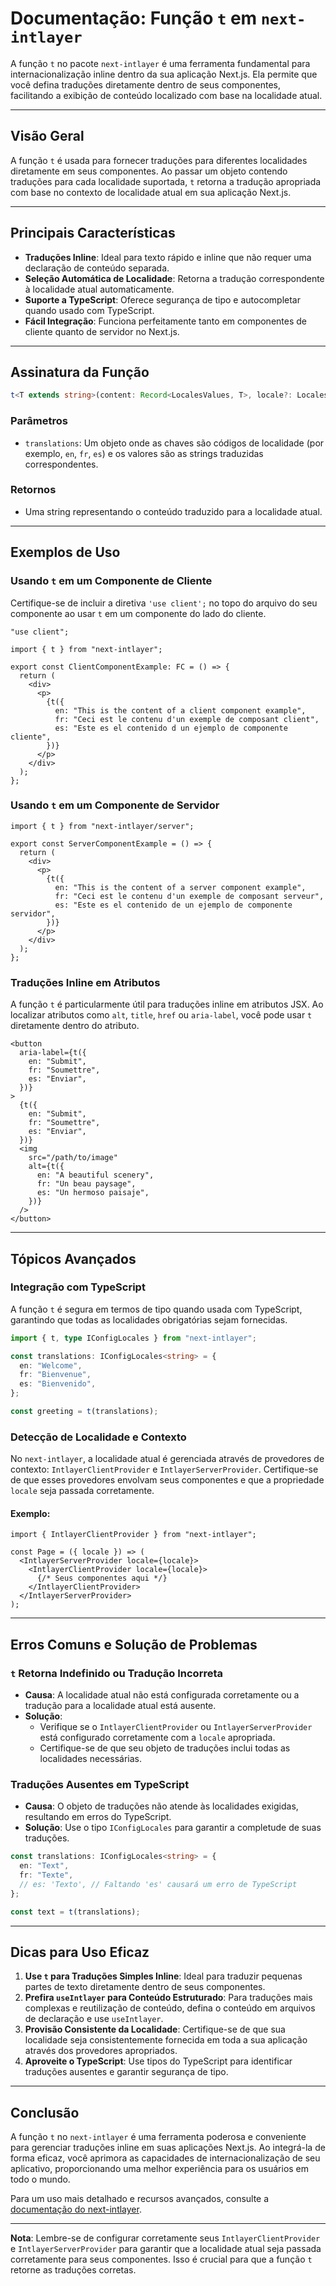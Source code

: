 # Documentação: Função `t` em `next-intlayer`

A função `t` no pacote `next-intlayer` é uma ferramenta fundamental para internacionalização inline dentro da sua aplicação Next.js. Ela permite que você defina traduções diretamente dentro de seus componentes, facilitando a exibição de conteúdo localizado com base na localidade atual.

---

## Visão Geral

A função `t` é usada para fornecer traduções para diferentes localidades diretamente em seus componentes. Ao passar um objeto contendo traduções para cada localidade suportada, `t` retorna a tradução apropriada com base no contexto de localidade atual em sua aplicação Next.js.

---

## Principais Características

- **Traduções Inline**: Ideal para texto rápido e inline que não requer uma declaração de conteúdo separada.
- **Seleção Automática de Localidade**: Retorna a tradução correspondente à localidade atual automaticamente.
- **Suporte a TypeScript**: Oferece segurança de tipo e autocompletar quando usado com TypeScript.
- **Fácil Integração**: Funciona perfeitamente tanto em componentes de cliente quanto de servidor no Next.js.

---

## Assinatura da Função

```typescript
t<T extends string>(content: Record<LocalesValues, T>, locale?: Locales): string
```

### Parâmetros

- `translations`: Um objeto onde as chaves são códigos de localidade (por exemplo, `en`, `fr`, `es`) e os valores são as strings traduzidas correspondentes.

### Retornos

- Uma string representando o conteúdo traduzido para a localidade atual.

---

## Exemplos de Uso

### Usando `t` em um Componente de Cliente

Certifique-se de incluir a diretiva `'use client';` no topo do arquivo do seu componente ao usar `t` em um componente do lado do cliente.

```tsx
"use client";

import { t } from "next-intlayer";

export const ClientComponentExample: FC = () => {
  return (
    <div>
      <p>
        {t({
          en: "This is the content of a client component example",
          fr: "Ceci est le contenu d'un exemple de composant client",
          es: "Este es el contenido d un ejemplo de componente cliente",
        })}
      </p>
    </div>
  );
};
```

### Usando `t` em um Componente de Servidor

```tsx
import { t } from "next-intlayer/server";

export const ServerComponentExample = () => {
  return (
    <div>
      <p>
        {t({
          en: "This is the content of a server component example",
          fr: "Ceci est le contenu d'un exemple de composant serveur",
          es: "Este es el contenido de un ejemplo de componente servidor",
        })}
      </p>
    </div>
  );
};
```

### Traduções Inline em Atributos

A função `t` é particularmente útil para traduções inline em atributos JSX.
Ao localizar atributos como `alt`, `title`, `href` ou `aria-label`, você pode usar `t` diretamente dentro do atributo.

```tsx
<button
  aria-label={t({
    en: "Submit",
    fr: "Soumettre",
    es: "Enviar",
  })}
>
  {t({
    en: "Submit",
    fr: "Soumettre",
    es: "Enviar",
  })}
  <img
    src="/path/to/image"
    alt={t({
      en: "A beautiful scenery",
      fr: "Un beau paysage",
      es: "Un hermoso paisaje",
    })}
  />
</button>
```

---

## Tópicos Avançados

### Integração com TypeScript

A função `t` é segura em termos de tipo quando usada com TypeScript, garantindo que todas as localidades obrigatórias sejam fornecidas.

```typescript
import { t, type IConfigLocales } from "next-intlayer";

const translations: IConfigLocales<string> = {
  en: "Welcome",
  fr: "Bienvenue",
  es: "Bienvenido",
};

const greeting = t(translations);
```

### Detecção de Localidade e Contexto

No `next-intlayer`, a localidade atual é gerenciada através de provedores de contexto: `IntlayerClientProvider` e `IntlayerServerProvider`. Certifique-se de que esses provedores envolvam seus componentes e que a propriedade `locale` seja passada corretamente.

#### Exemplo:

```tsx
import { IntlayerClientProvider } from "next-intlayer";

const Page = ({ locale }) => (
  <IntlayerServerProvider locale={locale}>
    <IntlayerClientProvider locale={locale}>
      {/* Seus componentes aqui */}
    </IntlayerClientProvider>
  </IntlayerServerProvider>
);
```

---

## Erros Comuns e Solução de Problemas

### `t` Retorna Indefinido ou Tradução Incorreta

- **Causa**: A localidade atual não está configurada corretamente ou a tradução para a localidade atual está ausente.
- **Solução**:
  - Verifique se o `IntlayerClientProvider` ou `IntlayerServerProvider` está configurado corretamente com a `locale` apropriada.
  - Certifique-se de que seu objeto de traduções inclui todas as localidades necessárias.

### Traduções Ausentes em TypeScript

- **Causa**: O objeto de traduções não atende às localidades exigidas, resultando em erros do TypeScript.
- **Solução**: Use o tipo `IConfigLocales` para garantir a completude de suas traduções.

```typescript
const translations: IConfigLocales<string> = {
  en: "Text",
  fr: "Texte",
  // es: 'Texto', // Faltando 'es' causará um erro de TypeScript
};

const text = t(translations);
```

---

## Dicas para Uso Eficaz

1. **Use `t` para Traduções Simples Inline**: Ideal para traduzir pequenas partes de texto diretamente dentro de seus componentes.
2. **Prefira `useIntlayer` para Conteúdo Estruturado**: Para traduções mais complexas e reutilização de conteúdo, defina o conteúdo em arquivos de declaração e use `useIntlayer`.
3. **Provisão Consistente da Localidade**: Certifique-se de que sua localidade seja consistentemente fornecida em toda a sua aplicação através dos provedores apropriados.
4. **Aproveite o TypeScript**: Use tipos do TypeScript para identificar traduções ausentes e garantir segurança de tipo.

---

## Conclusão

A função `t` no `next-intlayer` é uma ferramenta poderosa e conveniente para gerenciar traduções inline em suas aplicações Next.js. Ao integrá-la de forma eficaz, você aprimora as capacidades de internacionalização de seu aplicativo, proporcionando uma melhor experiência para os usuários em todo o mundo.

Para um uso mais detalhado e recursos avançados, consulte a [documentação do next-intlayer](https://github.com/aymericzip/intlayer/blob/main/docs/pt/intlayer_editor.md).

---

**Nota**: Lembre-se de configurar corretamente seus `IntlayerClientProvider` e `IntlayerServerProvider` para garantir que a localidade atual seja passada corretamente para seus componentes. Isso é crucial para que a função `t` retorne as traduções corretas.
